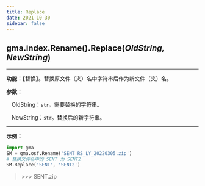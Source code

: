 ```yaml
---
title: Replace
date: 2021-10-30
sidebar: false
---
```


## gma.index.Rename().**Replace**(*OldString, NewString*)

---

**功能：**【替换】。替换原文件（夹）名中字符串后作为新文件（夹）名。

**参数：** 

&emsp;OldString：`str`。需要替换的字符串。

&emsp;NewString：`str`。替换后的新字符串。

---

**示例：**
```python
import gma
SM = gma.osf.Rename('SENT_RS_LY_20220305.zip')
# 替换文件名中的 SENT 为 SENT2
SM.Replace('SENT', 'SENT2')
```
> \>>> SENT.zip
